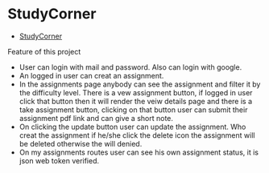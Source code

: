 # StudyCorner

- [StudyCorner](https://online-group-study-auth.web.app/)


Feature of this project

- User can login with mail and password. Also can login with google.
- An logged in user can creat an assignment.
- In the assignments page anybody can see the assignment and filter it by the difficulty level. There is a vew assignment button, if logged in user click that button then it will render the veiw details page and there is a take assignment button, clicking on that button user can submit their assignment pdf link and can give a short note.
- On clicking the update button user can update the assignment. Who creat the assignment if he/she click the delete icon the assignment will be deleted otherwise the will denied.
- On my assignments routes user can see his own assignment status, it is json web token verified.


